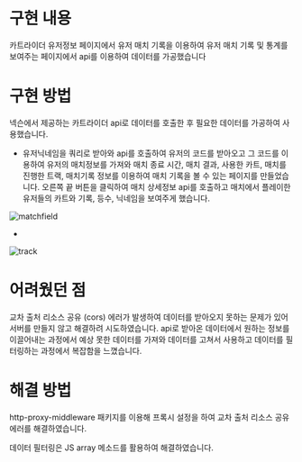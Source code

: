 # 구현 내용

카트라이더 유저정보 페이지에서 유저 매치 기록을 이용하여 유저 매치 기록 및 통계를 보여주는 페이지에서 api를 이용하여 데이터를 가공했습니다

# 구현 방법

넥슨에서 제공하는 카트라이더 api로 데이터를 호출한 후 필요한 데이터를 가공하여 사용했습니다.

- 유저닉네임을 쿼리로 받아와 api를 호출하여 유저의 코드를 받아오고 그 코드를 이용하여 유저의 매치정보를 가져와 매치 종료 시간, 매치 결과, 사용한 카트, 매치를 진행한 트랙, 매치기록 정보를 이용하여 매치 기록을 볼 수 있는 페이지를 만들었습니다.
  오른쪽 끝 버튼을 클릭하여 매치 상세정보 api를 호출하고 매치에서 플레이한 유저들의 카트와 기록, 등수, 닉네임을 보여주게 했습니다.

![matchfield](https://user-images.githubusercontent.com/85268135/156778113-9948655b-2fa8-43f6-9334-b41edcc820d7.gif)

-

![track](https://user-images.githubusercontent.com/85268135/156779157-754b5e3b-c353-4e8a-9e57-0641aa9b90d1.gif)

# 어려웠던 점

교차 출처 리소스 공유 (cors) 에러가 발생하여 데이터를 받아오지 못하는 문제가 있어 서버를 만들지 않고 해결하려 시도하였습니다.
api로 받아온 데이터에서 원하는 정보를 이끌어내는 과정에서 예상 못한 데이터를 가져와 데이터를 고쳐서 사용하고 데이터를 필터링하는 과정에서 복잡함을 느꼈습니다.

# 해결 방법

http-proxy-middleware 패키지를 이용해 프록시 설정을 하여 교차 출처 리소스 공유 에러를 해결하였습니다.

데이터 필터링은 JS array 메소드를 활용하여 해결하였습니다.
